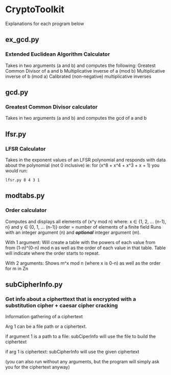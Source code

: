 # CryptoToolkit
Explanations for each program below
## ex_gcd.py
### Extended Euclidean Algorithm Calculator
Takes in two arguments (a and b) and computes the following:
    Greatest Common Divisor of a and b
    Multiplicative inverse of a (mod b)
    Multiplicative inverse of b (mod a)
    Calibrated (non-negative) multiplicative inverses
## gcd.py
### Greatest Common Divisor calculator
Takes in two arguments (a and b) and computes the gcd of a and b
## lfsr.py
### LFSR Calculator
Takes in the exponent values of an LFSR polynomial and responds with
data about the polynomial (not 0 inclusive)
ie: 
    for (x^8 + x^4 + x^3 + x + 1) you would run:
    
    lfsr.py 8 4 3 1

## modtabs.py
### Order calculator
Computes and displays all elements of (x^y mod n) where: x ∈ {1, 2, ... (n-1), n} and y ∈ {0, 1, ... (n-1)}
order = number of elements of a finite field
Runs with an integer argument (n) and ___optional___ integer argument (m).

With 1 argument:
    Will create a table with the powers of each value from from
    (1-n)^(0-n) mod n
    as well as the order of each value in that table.
    Table will indicate where the order starts to repeat.

With 2 arguments:
    Shows m^x mod n (where x is 0-n) as well as the order for m in Zn
## subCipherInfo.py
### Get info about a cipherttext that is encrypted with a substitution cipher + caesar cipher cracking

Information gathering of a ciphertext

Arg 1 can be a file path or a ciphertext.

if argument 1 is a path to a file:
    subCiperInfo will use the file to build the ciphertext

if arg 1 is ciphertext:
    subCipherInfo will use the given ciphertext
    
(you can also run without any arguments, but the program will simply ask you for the ciphertext anyway)
